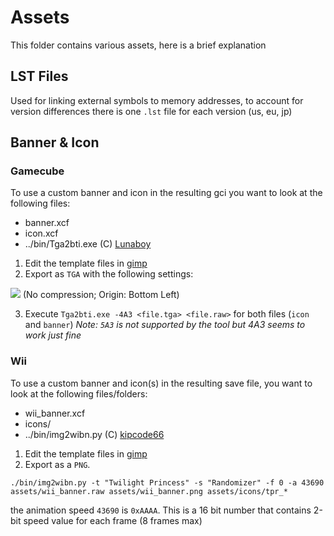 # Assets
This folder contains various assets, here is a brief explanation

## LST Files
Used for linking external symbols to memory addresses, to account for version differences there is one `.lst` file for each version (us, eu, jp)

## Banner & Icon
### Gamecube
To use a custom banner and icon in the resulting gci you want to look at the following files:
- banner.xcf
- icon.xcf
- ../bin/Tga2bti.exe (C) [Lunaboy](http://kuribo64.net/board/thread.php?id=1599)

1. Edit the template files in [gimp](https://www.gimp.org/)
2. Export as `TGA` with the following settings:

![](https://share.aecx.cc/E1B13M)
(No compression; Origin: Bottom Left)

3. Execute `Tga2bti.exe -4A3 <file.tga> <file.raw>` for both files (`icon` and `banner`)
_Note: `5A3` is _not_ supported by the tool but 4A3 seems to work just fine_


### Wii
To use a custom banner and icon(s) in the resulting save file, you want to look at the following files/folders:
- wii_banner.xcf
- icons/
- ../bin/img2wibn.py (C) [kipcode66](https://github.com/kipcode66/wii_tools)

1. Edit the template files in [gimp](https://www.gimp.org/)
2. Export as a `PNG`.

`./bin/img2wibn.py -t "Twilight Princess" -s "Randomizer" -f 0 -a 43690 assets/wii_banner.raw assets/wii_banner.png assets/icons/tpr_*`

the animation speed `43690` is `0xAAAA`. This is a 16 bit number that contains 2-bit speed value for each frame (8 frames max)
